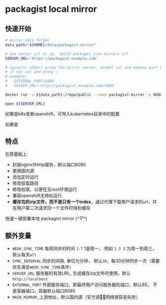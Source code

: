 # packagist local mirror

## 快速开始

```sh
# mirror data folder
data_path="${HOME}/data/packagist-mirror"

# you server url or ip， build packages.json mirrors url
SERVER_URL='https://packagist.example.com'

# nginx(or other) proxy the mirror server, enabel ssl and expose port 80
# if not ssl and proxy ↓
# example:
#   EXTERNAL_PORT=8080
#   SERVER_URL='http://packagist.example.com:8080'

docker run -v ${data_path}:/repo/public --name packagist-mirror -p 8080:8080  -e SERVER_URL=${SERVER_URL} -e EXTERNAL_PORT=${EXTERNAL_PORT} -d klzsysy/packagist-mirror

open ${SERVER_URL}
```

如果是k8s或者openshift，可导入kubernetes目录中的配置

如果是

## 特点

在原基础上:

- 封装nginx作http服务，默认端口8080
- 更换国内源
- 添加定时运行
- 修改挂载路径
- 修改权限，以便在无root环境运行
- 兼容openshift无特权运行
- **缓存包的zip文件，而不是只有一个index**，通过代理下载用户请求的url，并在用户第二次请求同一个文件时得到缓存

快速一键部署本地 packagist mirror (*^▽^*)

## 额外变量

- `WEEK_SYNC_TIME` 每周同步的时间 `1-7` 1是周一， 例如 `1 2 3` 为周一到周三，默认每天`all`
- `SYNC_INTERVAL` 同步的间隔, 单位为分钟， 默认`30`，每30分钟同步一次（需要优先满足`WEEK_SYNC_TIME`条件）
- `SERVER_URL` 服务器的有效URL, 生成缓存zip文件时使用，默认`http://localhost`
- `EXTERNAL_PORT` 外部服务端口，即最终用户访问服务器的端口，默认80， 不是容器端口，容器默认端口8080
- `MAIN_MIRROR` ,上游地址，默认国内源（官方源网络很容易失败）
